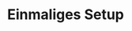 ---
layout: default
title: Einmaliges Setup
nav_order: 1
has_children: true
parent: Videogottesdienst
permalink: /videogottesdienst/setup
---